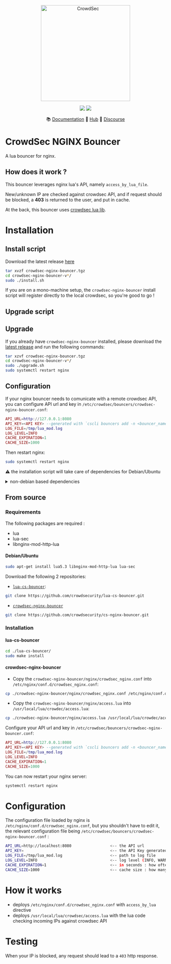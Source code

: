 <p align="center">
<img src="https://github.com/crowdsecurity/cs-nginx-bouncer/raw/main/docs/assets/crowdsec_nginx.png" alt="CrowdSec" title="CrowdSec" width="280" height="300" />
</p>
<p align="center">
<img src="https://img.shields.io/badge/build-pass-green">
<img src="https://img.shields.io/badge/tests-pass-green">
</p>
<p align="center">
&#x1F4DA; <a href="#installation/">Documentation</a>
&#x1F4A0; <a href="https://hub.crowdsec.net">Hub</a>
&#128172; <a href="https://discourse.crowdsec.net">Discourse </a>
</p>



# CrowdSec NGINX Bouncer

A lua bouncer for nginx.

## How does it work ?

This bouncer leverages nginx lua's API, namely `access_by_lua_file`.

New/unknown IP are checked against crowdsec API, and if request should be blocked, a **403** is returned to the user, and put in cache.

At the back, this bouncer uses [crowdsec lua lib](https://github.com/crowdsecurity/lua-cs-bouncer/).

# Installation

## Install script

Download the latest release [here](https://github.com/crowdsecurity/cs-nginx-bouncer/releases)

```bash
tar xvzf crowdsec-nginx-bouncer.tgz
cd crowdsec-nginx-bouncer-v*/
sudo ./install.sh
```

If you are on a mono-machine setup, the `crowdsec-nginx-bouncer` install script will register directly to the local crowdsec, so you're good to go !

## Upgrade script

## Upgrade

If you already have `crowdsec-nginx-bouncer` installed, please download the [latest release](https://github.com/crowdsecurity/cs-nginx-bouncer/releases) and run the following commands:

```bash
tar xzvf crowdsec-nginx-bouncer.tgz
cd crowdsec-nginx-bouncer-v*/
sudo ./upgrade.sh
sudo systemctl restart nginx
```

## Configuration

If your nginx bouncer needs to comunicate with a remote crowdsec API, you can configure API url and key in `/etc/crowdsec/bouncers/crowdsec-nginx-bouncer.conf`:

```lua
API_URL=http://127.0.0.1:8080
API_KEY=<API KEY> --generated with `cscli bouncers add -n <bouncer_name>
LOG_FILE=/tmp/lua_mod.log
LOG_LEVEL=INFO
CACHE_EXPIRATION=1
CACHE_SIZE=1000
```

Then restart nginx:

```sh
sudo systemctl restart nginx
```

:warning: the installation script will take care of dependencies for Debian/Ubuntu
<details>
  <summary>non-debian based dependencies</summary>

  - libnginx-mod-http-lua : nginx lua support
  - lua-sec : for https client request
</details>


## From source

### Requirements

The following packages are required :

- lua
- lua-sec
- libnginx-mod-http-lua

#### Debian/Ubuntu

```bash
sudo apt-get install lua5.3 libnginx-mod-http-lua lua-sec
```

Download the following 2 repositories:

- [`lua-cs-bouncer`](https://github.com/crowdsecurity/lua-cs-bouncer):
```bash
git clone https://github.com/crowdsecurity/lua-cs-bouncer.git
```

- [`crowdsec-nginx-bouncer`](https://github.com/crowdsecurity/cs-nginx-bouncer)
```bash
git clone https://github.com/crowdsecurity/cs-nginx-bouncer.git
```

### Installation

#### lua-cs-bouncer

```bash
cd ./lua-cs-bouncer/
sudo make install
```

#### crowdsec-nginx-bouncer

- Copy the `crowdsec-nginx-bouncer/nginx/crowdsec_nginx.conf` into `/etc/nginx/conf.d/crowdsec_nginx.conf`:
```bash
cp ./crowdsec-nginx-bouncer/nginx/crowdsec_nginx.conf /etc/nginx/conf.d/crowdsec_nginx.conf
```
- Copy the `crowdsec-nginx-bouncer/nginx/access.lua` into `/usr/local/lua/crowdec/access.lua`:
```bash
cp ./crowdsec-nginx-bouncer/nginx/access.lua /usr/local/lua/crowdec/access.lua
```

Configure your API url and key in `/etc/crowdsec/bouncers/crowdsec-nginx-bouncer.conf`:

```lua
API_URL=http://127.0.0.1:8080
API_KEY=<API KEY> --generated with `cscli bouncers add -n <bouncer_name>
LOG_FILE=/tmp/lua_mod.log
LOG_LEVEL=INFO
CACHE_EXPIRATION=1
CACHE_SIZE=1000
```

You can now restart your nginx server:
```bash
systemctl restart nginx
```


# Configuration

The configuration file loaded by nginx is `/etc/nginx/conf.d/crowdsec_nginx.conf`, but you shouldn't have to edit it, the relevant configuration file being `/etc/crowdsec/bouncers/crowdsec-nginx-bouncer.conf` :

```bash
API_URL=http://localhost:8080                 <-- the API url
API_KEY=                                      <-- the API Key generated with `cscli bouncers add -n <bouncer_name>` 
LOG_FILE=/tmp/lua_mod.log                     <-- path to log file
LOG_LEVEL=INFO                                <-- log level (INFO, WARN, DEBUG, ERROR, FATAL)
CACHE_EXPIRATION=1                            <-- in seconds : how often is the yes/no decisions for an IP refreshed
CACHE_SIZE=1000                               <-- cache size : how many simulatenous entries are kept in 
```

# How it works

 - deploys `/etc/nginx/conf.d/crowdsec_nginx.conf` with `access_by_lua` directive
 - deploys `/usr/local/lua/crowdsec/access.lua` with the lua code checking incoming IPs against crowdsec API

# Testing

When your IP is blocked, any request should lead to a `403` http response.
